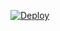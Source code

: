 [![Deploy](https://www.herokucdn.com/deploy/button.png)](https://dashboard.heroku.com/new?template=https://github.com/536nf/xray3h1.git)

